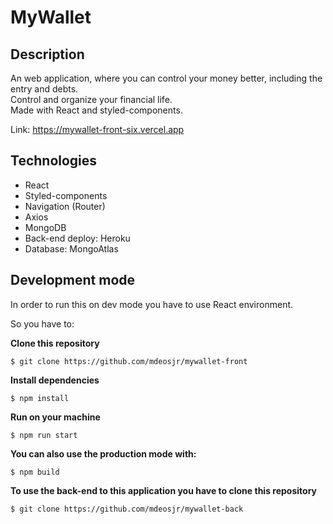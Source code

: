 # MyWallet

## Description
An web application, where you can control your money better, including the entry and debts.
</br>Control and organize your financial life.
</br>Made with React and styled-components.

Link: https://mywallet-front-six.vercel.app

## Technologies

- React
- Styled-components
- Navigation (Router)
- Axios
- MongoDB
- Back-end deploy: Heroku
- Database: MongoAtlas

## Development mode

In order to run this on dev mode you have to use React environment.

So you have to: 

**Clone this repository**
```
$ git clone https://github.com/mdeosjr/mywallet-front
```

**Install dependencies**
```
$ npm install
```

**Run on your machine**
```
$ npm run start
```

**You can also use the production mode with:**
```
$ npm build
```

**To use the back-end to this application you have to clone this repository**
```
$ git clone https://github.com/mdeosjr/mywallet-back
```
